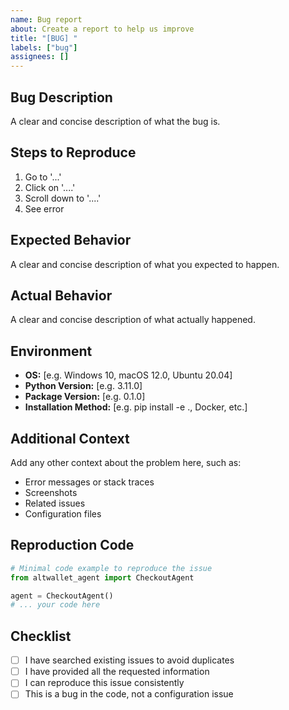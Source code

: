 ```yaml
---
name: Bug report
about: Create a report to help us improve
title: "[BUG] "
labels: ["bug"]
assignees: []
---
```


## Bug Description

A clear and concise description of what the bug is.

## Steps to Reproduce

1. Go to '...'
2. Click on '....'
3. Scroll down to '....'
4. See error

## Expected Behavior

A clear and concise description of what you expected to happen.

## Actual Behavior

A clear and concise description of what actually happened.

## Environment

- **OS:** [e.g. Windows 10, macOS 12.0, Ubuntu 20.04]
- **Python Version:** [e.g. 3.11.0]
- **Package Version:** [e.g. 0.1.0]
- **Installation Method:** [e.g. pip install -e ., Docker, etc.]

## Additional Context

Add any other context about the problem here, such as:
- Error messages or stack traces
- Screenshots
- Related issues
- Configuration files

## Reproduction Code

```python
# Minimal code example to reproduce the issue
from altwallet_agent import CheckoutAgent

agent = CheckoutAgent()
# ... your code here
```

## Checklist

- [ ] I have searched existing issues to avoid duplicates
- [ ] I have provided all the requested information
- [ ] I can reproduce this issue consistently
- [ ] This is a bug in the code, not a configuration issue
